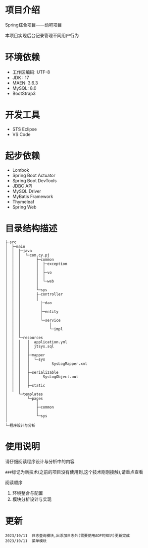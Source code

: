 # 项目介绍
Spring综合项目——动吧项目

本项目实现后台记录管理不同用户行为

# 环境依赖

+ 工作区编码: 	UTF-8
+ JDK :	17
+ MAEN:	3.6.3
+ MySQL:   8.0
+ BootStrap3

# 开发工具 #

+ STS Eclipse
+ VS Code

# 起步依赖 #

+ Lombok 
+ Spring Boot Actuator
+ Spring Boot DevTools 
+  JDBC API 
+ MySQL Driver 
+ MyBatis Framework 
+ Thymeleaf 
+ Spring Web

# 目录结构描述

```
├─src
│  ├─main
│  │  ├─java
│  │  │  └─com.cy.pj
│  │  │       ├─common
│  │  │       │  ├─exception   
│  │  │       │  │       
│  │  │       │  ├─vo      
│  │  │       │  │      
│  │  │       │  └─web        
│  │  │       │        
│  │  │       └─sys             
│  │  │       ├─controller       
│  │  │       │      
│  │  │         ├─dao
│  │  │         │      
│  │  │         ├─entity
│  │  │         │      
│  │  │         └─service
│  │  │             │  
│  │  │             └─impl                              
│  │  │                              
│  │  └─resources
│  │  │   │  application.yml
│  │  │   │  jtsys.sql
│  │  │   │  
│  │  │   ├─mapper
│  │  │   │  └─sys
│  │  │   │          SysLogMapper.xml
│  │  │   │      
│  │  │   ├─serializable
│  │  │   │      SysLogObject.out
│  │  │   │      
│  │  │   ├─static
│  │  │              
│     └─templates
│         └─pages
│             │  
│             ├─common
│             │      
│             └─sys                  
│                          
└─程序设计与分析
```

# 使用说明

请仔细阅读程序设计与分析中的内容

`###`标记为新技术(之前的项目没有使用到,这个技术刚刚接触),请重点查看

阅读顺序

1. 环境整合与配置
2. 模块分析设计与实现

# 更新

```
2023/10/11	日志查询模块,出添加日志外(需要使用AOP的知识)更新完成
2023/10/11	菜单模块
```

